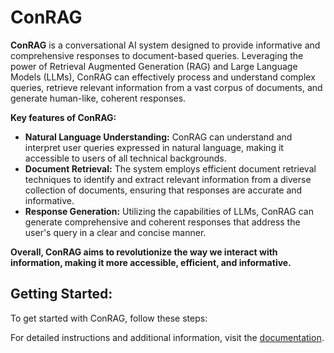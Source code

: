 # ConRAG

**ConRAG** is a conversational AI system designed to provide informative and comprehensive responses to document-based queries. Leveraging the power of Retrieval Augmented Generation (RAG) and Large Language Models (LLMs), ConRAG can effectively process and understand complex queries, retrieve relevant information from a vast corpus of documents, and generate human-like, coherent responses.

**Key features of ConRAG:**

* **Natural Language Understanding:** ConRAG can understand and interpret user queries expressed in natural language, making it accessible to users of all technical backgrounds.
* **Document Retrieval:** The system employs efficient document retrieval techniques to identify and extract relevant information from a diverse collection of documents, ensuring that responses are accurate and informative.
* **Response Generation:** Utilizing the capabilities of LLMs, ConRAG can generate comprehensive and coherent responses that address the user's query in a clear and concise manner.

**Overall, ConRAG aims to revolutionize the way we interact with information, making it more accessible, efficient, and informative.**


## **Getting Started:**

To get started with ConRAG, follow these steps:

For detailed instructions and additional information, visit the [documentation](https://shaunfurtado.is-a.dev/ConRAG-docs/).

